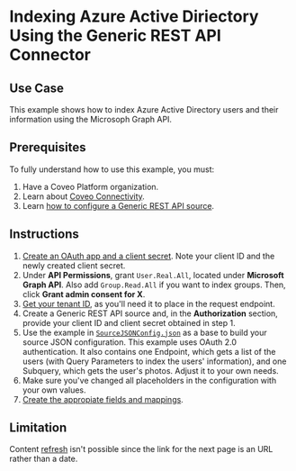 # Indexing Azure Active Diriectory Using the Generic REST API Connector

## Use Case
This example shows how to index Azure Active Directory users and their information using the Microsoph Graph API.

## Prerequisites
To fully understand how to use this example, you must:
1. Have a Coveo Platform organization.
2. Learn about [Coveo Connectivity](https://docs.coveo.com/en/1702/).
3. Learn [how to configure a Generic REST API source](https://docs.coveo.com/en/1896/).

## Instructions
1. [Create an OAuth app and a client secret](https://docs.microsoft.com/en-us/azure/active-directory/develop/quickstart-register-app). Note your client ID and the newly created client secret.
2. Under **API Permissions**, grant `User.Real.All`, located under **Microsoft Graph API**. Also add `Group.Read.All` if you want to index groups. Then, click **Grant admin consent for X**.
3. [Get your tenant ID](https://o365hq.com/faq/how-to-find-your-office-365-tenant-id), as you'll need it to place in the request endpoint.
4. Create a Generic REST API source and, in the **Authorization** section, provide your client ID and client secret obtained in step 1.
5. Use the example in [`SourceJSONConfig.json`](https://github.com/coveooss/connectivity-library/blob/master/Azure%20Active%20Directory/SourceJSONConfig.json) as a base to build your source JSON configuration. This example uses OAuth 2.0 authentication. It also contains one Endpoint, which gets a list of the users (with Query Parameters to index the users' information), and one Subquery, which gets the user's photos. Adjust it to your own needs.
7. Make sure you've changed all placeholders in the configuration with your own values.
8. [Create the appropiate fields and mappings](https://docs.coveo.com/en/1896/#completion).

## Limitation
Content [refresh](https://docs.coveo.com/en/2039/#refresh) isn't possible since the link for the next page is an URL rather than a date.
